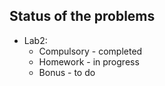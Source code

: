 ## Status of the problems

- Lab2:
    - Compulsory - completed
    - Homework - in progress
    - Bonus - to do
